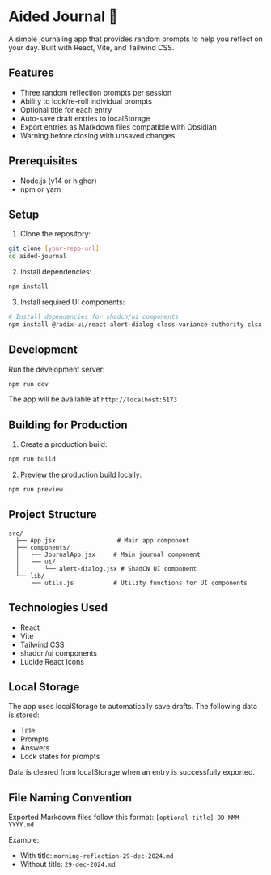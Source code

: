 # Aided Journal 📓

A simple journaling app that provides random prompts to help you reflect on your day. Built with React, Vite, and Tailwind CSS.

## Features

- Three random reflection prompts per session
- Ability to lock/re-roll individual prompts
- Optional title for each entry
- Auto-save draft entries to localStorage
- Export entries as Markdown files compatible with Obsidian
- Warning before closing with unsaved changes

## Prerequisites

- Node.js (v14 or higher)
- npm or yarn

## Setup

1. Clone the repository:
```bash
git clone [your-repo-url]
cd aided-journal
```

2. Install dependencies:
```bash
npm install
```

3. Install required UI components:
```bash
# Install dependencies for shadcn/ui components
npm install @radix-ui/react-alert-dialog class-variance-authority clsx tailwind-merge lucide-react
```

## Development

Run the development server:
```bash
npm run dev
```

The app will be available at `http://localhost:5173`

## Building for Production

1. Create a production build:
```bash
npm run build
```

2. Preview the production build locally:
```bash
npm run preview
```

## Project Structure

```
src/
  ├── App.jsx                 # Main app component
  ├── components/
  │   ├── JournalApp.jsx     # Main journal component
  │   └── ui/
  │       └── alert-dialog.jsx # ShadCN UI component
  └── lib/
      └── utils.js           # Utility functions for UI components
```

## Technologies Used

- React
- Vite
- Tailwind CSS
- shadcn/ui components
- Lucide React Icons

## Local Storage

The app uses localStorage to automatically save drafts. The following data is stored:
- Title
- Prompts
- Answers
- Lock states for prompts

Data is cleared from localStorage when an entry is successfully exported.

## File Naming Convention

Exported Markdown files follow this format:
`[optional-title]-DD-MMM-YYYY.md`

Example:
- With title: `morning-reflection-29-dec-2024.md`
- Without title: `29-dec-2024.md`